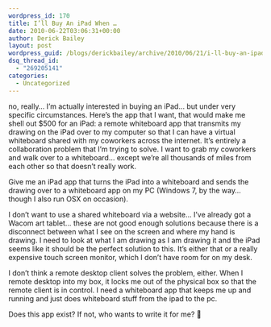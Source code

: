 ```yaml
---
wordpress_id: 170
title: I’ll Buy An iPad When …
date: 2010-06-22T03:06:31+00:00
author: Derick Bailey
layout: post
wordpress_guid: /blogs/derickbailey/archive/2010/06/21/i-ll-buy-an-ipad-when.aspx
dsq_thread_id:
  - "269205141"
categories:
  - Uncategorized
---
```

no, really… I’m actually interested in buying an iPad… but under very specific circumstances. Here’s the app that I want, that would make me shell out $500 for an iPad: a remote whiteboard app that transmits my drawing on the iPad over to my computer so that I can have a virtual whiteboard shared with my coworkers across the internet. It’s entirely a collaboration problem that I’m trying to solve. I want to grab my coworkers and walk over to a whiteboard… except we’re all thousands of miles from each other so that doesn’t really work. 

Give me an iPad app that turns the iPad into a whiteboard and sends the drawing over to a whiteboard app on my PC (Windows 7, by the way… though I also run OSX on occasion). 

I don’t want to use a shared whiteboard via a website… I’ve already got a Wacom art tablet… these are not good enough solutions because there is a disconnect between what I see on the screen and where my hand is drawing. I need to look at what I am drawing as I am drawing it and the iPad seems like it should be the perfect solution to this. It’s either that or a really expensive touch screen monitor, which I don’t have room for on my desk.

I don’t think a remote desktop client solves the problem, either. When I remote desktop into my box, it locks me out of the physical box so that the remote client is in control. I need a whiteboard app that keeps me up and running and just does whiteboard stuff from the ipad to the pc.

Does this app exist? If not, who wants to write it for me? 🙂
